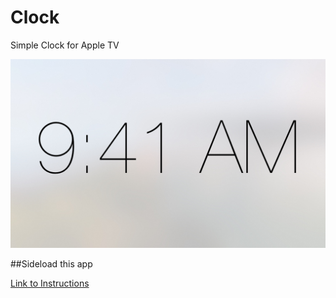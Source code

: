 # Clock
Simple Clock for Apple TV

![Icon](Icon.png)


##Sideload this app

[Link to Instructions](http://www.redmondpie.com/how-to-sideload-install-kodi-on-apple-tv-4/)